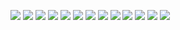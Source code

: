 ![](https://cdn.discordapp.com/attachments/970867194810490933/1073542985800761424/vlcsnap-2023-02-09-20h55m45s365.png)
![](https://cdn.discordapp.com/attachments/970867194810490933/1073542986127921152/vlcsnap-2023-02-09-20h53m55s583.png)
![](https://cdn.discordapp.com/attachments/970867194810490933/1074611450431160380/image.png)
![](https://cdn.discordapp.com/attachments/970867194810490933/1074611981702664233/image.png)
![](https://cdn.discordapp.com/attachments/970867194810490933/1083019497981608036/image.png)
![](https://cdn.discordapp.com/attachments/970867194810490933/1083019498426216498/8b46f4cf2f48bde31a2f9d621bc4cfda.jpg)
![](https://cdn.discordapp.com/attachments/970867194810490933/1083019498870800445/8fa10c5cae8aa4ec2fbab6ed373ac338.jpg)
![](https://cdn.discordapp.com/attachments/970867194810490933/1083019498635935754/8e16215ed36a0b4df4d4cbac28e35ede.jpg)
![](https://cdn.discordapp.com/attachments/970867194810490933/1083019499084722247/vdsvas.png)
![](https://media.discordapp.net/attachments/970867194810490933/1088741304281870466/FPLFcdlaIAICZR4.jpg?width=584&height=701)
![](https://media.discordapp.net/attachments/970867194810490933/1088741304529342464/FSABhoyaMAAyST6.jpg?width=526&height=701)
![](https://media.discordapp.net/attachments/970867194810490933/1094522617962168380/Quicksand_7-29_screenshot.png?width=1246&height=701)
![](https://media.discordapp.net/attachments/970867194810490933/1094522617064587314/River_mud_5-31_screenshot.png?width=1246&height=701)
